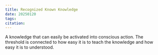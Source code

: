 ```yaml
---
title: Recognized Known Knowledge
date: 20250120
tags: 
citation:
---
```

A knowledge that can easily be activated into conscious action. The threshold is connected to how easy it is to teach the knowledge and how easy it is to understood.